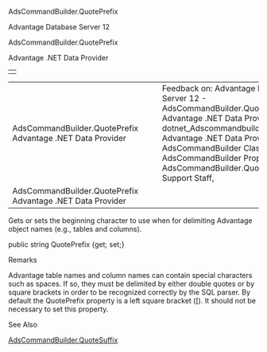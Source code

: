 AdsCommandBuilder.QuotePrefix




Advantage Database Server 12  

AdsCommandBuilder.QuotePrefix

Advantage .NET Data Provider

|  |
| --- |
|  |

|  |  |  |  |  |
| --- | --- | --- | --- | --- |
| AdsCommandBuilder.QuotePrefix  Advantage .NET Data Provider |  |  | Feedback on: Advantage Database Server 12 - AdsCommandBuilder.QuotePrefix Advantage .NET Data Provider dotnet\_Adscommandbuilder\_quoteprefix Advantage .NET Data Provider > AdsCommandBuilder Class > AdsCommandBuilder Properties > AdsCommandBuilder.QuotePrefix / Dear Support Staff, |  |
| AdsCommandBuilder.QuotePrefix  Advantage .NET Data Provider |  |  |  |  |

Gets or sets the beginning character to use when for delimiting Advantage object names (e.g., tables and columns).

public string QuotePrefix {get; set;}

Remarks

Advantage table names and column names can contain special characters such as spaces. If so, they must be delimited by either double quotes or by square brackets in order to be recognized correctly by the SQL parser. By default the QuotePrefix property is a left square bracket ([). It should not be necessary to set this property.

See Also

[AdsCommandBuilder.QuoteSuffix](dotnet_adscommandbuilder_quotesuffix.htm)